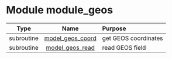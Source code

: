 # Module module_geos

| Type | Name | Purpose |
| :--: | :--: | :---------- |
| subroutine | [model_geos_coord](https://github.com/benjaminmenetrier/bump/tree/master/src/module_geos.F90#L26) | get GEOS coordinates |
| subroutine | [model_geos_read](https://github.com/benjaminmenetrier/bump/tree/master/src/module_geos.F90#L134) | read GEOS field |
